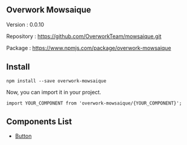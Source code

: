 ## Overwork Mowsaique

Version : 0.0.10

Repository : https://github.com/OverworkTeam/mowsaique.git

Package : https://www.npmjs.com/package/overwork-mowsaique

## Install

```
npm install --save overwork-mowsaique
```

Now, you can import it in your project.

```
import YOUR_COMPONENT from 'overwork-mowsaique/{YOUR_COMPONENT}';
```

## Components List

- [Button](https://github.com/OverworkTeam/mowsaique/tree/develop/Button)

